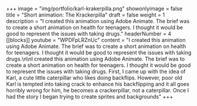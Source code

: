 +++
image = "img/portfolio/karl-krakerpilla.png"
showonlyimage = false
title = "Short animation: The Krackerpilla"
draft = false
weight = 1
description = "I created this animation using Adobe Animate. The brief was to create a short animation on health for teenagers. I thought it would be good to represent the issues with taking drugs."
headerNumber = 4
[[blocks]]
youtube = "WPDFpLRZnUc"
content = "I created this animation using Adobe Animate. The brief was to create a short animation on health for teenagers. I thought it would be good to represent the issues with taking drugs.\n\nI created this animation using Adobe Animate. The brief was to create a short animation on health for teenagers. I thought it would be good to represent the issues with taking drugs. First, I came up with the idea of Karl, a cute little caterpillar who likes doing backflips. However, poor old Karl is tempted into taking crack to enhance his backflipping and it all goes horribly wrong for him, he becomes a crackerpillar, not a caterpillar. Once I had the story I began trying to create sprites and backgrounds"
+++